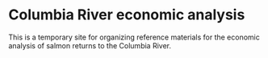 # Columbia River economic analysis

This is a temporary site for organizing reference materials for the economic analysis of salmon returns to the Columbia River.

